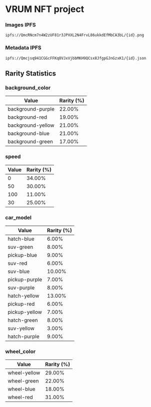 # VRUM NFT project

### Images IPFS

```
ipfs://QmcRNcm7n4W2zUF81r3JPXXL2N4FrvL86ukkdEfMbCA3bL/{id}.png
```

### Metadata IPFS

```
ipfs://Qmcjsq941CGGcFFKq8VJxVjbbMKH9QCsx8JfgpGJnGzxK1/{id}.json
```

## Rarity Statistics

### background_color

| Value             | Rarity (%) |
| ----------------- | ---------- |
| background-purple | 22.00%     |
| background-red    | 19.00%     |
| background-yellow | 21.00%     |
| background-blue   | 21.00%     |
| background-green  | 17.00%     |

### speed

| Value | Rarity (%) |
| ----- | ---------- |
| 0     | 34.00%     |
| 50    | 30.00%     |
| 100   | 11.00%     |
| 30    | 25.00%     |

### car_model

| Value         | Rarity (%) |
| ------------- | ---------- |
| hatch-blue    | 6.00%      |
| suv-green     | 8.00%      |
| pickup-blue   | 9.00%      |
| suv-red       | 6.00%      |
| suv-blue      | 10.00%     |
| pickup-purple | 7.00%      |
| suv-purple    | 8.00%      |
| hatch-yellow  | 13.00%     |
| pickup-red    | 6.00%      |
| pickup-yellow | 7.00%      |
| hatch-green   | 8.00%      |
| suv-yellow    | 3.00%      |
| hatch-purple  | 9.00%      |

### wheel_color

| Value        | Rarity (%) |
| ------------ | ---------- |
| wheel-yellow | 29.00%     |
| wheel-green  | 22.00%     |
| wheel-blue   | 18.00%     |
| wheel-red    | 31.00%     |

